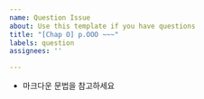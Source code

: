 ```yaml
---
name: Question Issue
about: Use this template if you have questions
title: "[Chap O] p.OOO ~~~"
labels: question
assignees: ''

---
```


* 마크다운 문법을 참고하세요
